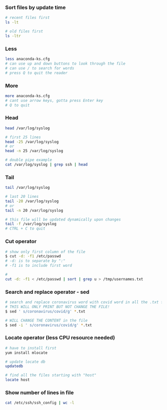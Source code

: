 ### Sort files by update time

```bash
# recent files first
ls -lt

# old files first
ls -ltr
```


### Less

```bash
less anaconda-ks.cfg
# can use up and down buttons to look through the file
# can use / to search for words
# press Q to quit the reader
```

### More

```bash
more anaconda-ks.cfg
# cant use arrow keys, gotta press Enter key
# Q to quit
```

### Head

```bash
head /var/log/syslog

# first 25 lines
head -25 /var/log/syslog
# or
head -n 25 /var/log/syslog

# double pipe example
cat /var/log/syslog | grep ssh | head
```

### Tail

```bash
tail /var/log/syslog

# last 20 lines
tail -20 /var/log/syslog
# or
tail -n 20 /var/log/syslog

# this file will be updated dynamically upon changes
tail -f /var/log/syslog
# CTRL + C to quit
```

### Cut operator

```bash
# show only first column of the file
$ cut -d: -f1 /etc/passwd
# -d: is to separate by ":"
# -f1 is to include first word

#
cut -d: -f1 < /etc/passwd | sort | grep u > /tmp/usernames.txt
```

### Search and replace operator - sed

```bash
# search and replace coronavirus word with covid word in all the .txt files in the folder and on all the lines (g - globally)
# THIS WILL ONLY PRINT BUT NOT CHANGE THE FILE!
$ sed ' s/coronavirus/covid/g' *.txt

# WILL CHANGE THE CONTENT in the file
$ sed -i ' s/coronavirus/covid/g' *.txt
```

### Locate operator (less CPU resource needed)

```bash
# have to install first
yum install mlocate

# update locate db
updatedb

# find all the files starting with "host"
locate host
```

### Show number of lines in file

```bash
cat /etc/ssh/ssh_config | wc -l
```


